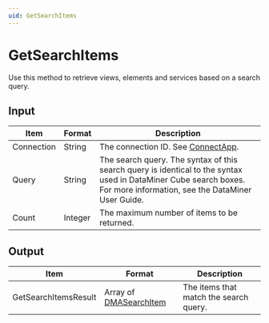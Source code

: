 ```yaml
---
uid: GetSearchItems
---
```


# GetSearchItems

Use this method to retrieve views, elements and services based on a search query.

## Input

| Item | Format | Description |
|--|--|--|
| Connection | String | The connection ID. See [ConnectApp](xref:ConnectApp). |
| Query | String | The search query. The syntax of this search query is identical to the syntax used in DataMiner Cube search boxes. For more information, see the DataMiner User Guide. |
| Count | Integer | The maximum number of items to be returned. |

## Output

| Item | Format | Description |
|--|--|--|
| GetSearchItemsResult | Array of [DMASearchItem](xref:DMASearchItem) | The items that match the search query. |
